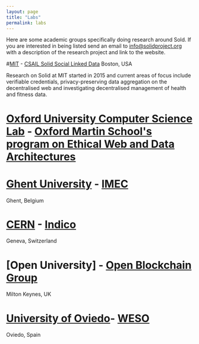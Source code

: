 ```yaml
---
layout: page
title: "Labs"
permalink: labs
---
```


Here are some academic groups specifically doing research around Sold. If you are interested in being listed send an email to info@solidproject.org with a description of the research project and link to the website. 

#[MIT](https://www.mit.edu) - [CSAIL Solid Social Linked Data](https://www.csail.mit.edu/research/solid-social-linked-data) 
Boston, USA 

Research on Solid at MIT started in 2015 and current areas of focus include verifiable credentials, privacy-preserving data aggregation on the decentralised web and investigating decentralised management of health and fitness data. 

# [Oxford University Computer Science Lab](http://www.cs.ox.ac.uk) - [Oxford Martin School's program on Ethical Web and Data Architectures](https://www.oxfordmartin.ox.ac.uk/ethical-web-and-data-architectures)

# [Ghent University](https://www.ugent.be/en) - [IMEC](https://www.ugent.be/ea/idlab/en) 
Ghent, Belgium 

# [CERN](https://home.cern) - [Indico](https://indico.cern.ch/event/915906/)
Geneva, Switzerland 

# [Open University] - [Open Blockchain Group](https://blockchain.open.ac.uk/#covid-19)
Milton Keynes, UK

# [University of Oviedo](http://www.uniovi.es/en)- [WESO](http://www.weso.es)
Oviedo, Spain
